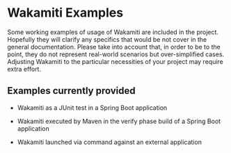 # Wakamiti Examples

Some working examples of usage of Wakamiti are included in the project. Hopefully they will clarify 
any specifics that would be not cover in the general documentation. Please take into 
account that, in order to be to the point, they do not represent real-world scenarios but 
over-simplified cases. Adjusting Wakamiti to the particular necessities of your project may require
extra effort.

## Examples currently provided 


- Wakamiti as a JUnit test in a Spring Boot application  

- Wakamiti executed by Maven in the verify phase build of a Spring Boot application

- Wakamiti launched via command against an external application
